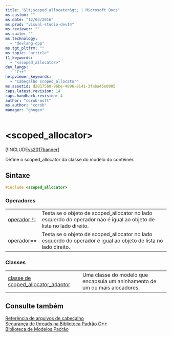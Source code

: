 ```yaml
---
title: "&lt;scoped_allocator&gt; | Microsoft Docs"
ms.custom: ""
ms.date: "12/03/2016"
ms.prod: "visual-studio-dev14"
ms.reviewer: ""
ms.suite: ""
ms.technology: 
  - "devlang-cpp"
ms.tgt_pltfrm: ""
ms.topic: "article"
f1_keywords: 
  - "<scoped_allocator>"
dev_langs: 
  - "C++"
helpviewer_keywords: 
  - "Cabeçalho scoped_allocator"
ms.assetid: d20175b8-96be-4896-8141-3faba45e0005
caps.latest.revision: 14
caps.handback.revision: 4
author: "corob-msft"
ms.author: "corob"
manager: "ghogen"
---
```

# &lt;scoped_allocator&gt;
[!INCLUDE[vs2017banner](../assembler/inline/includes/vs2017banner.md)]

Define o scoped\_allocator da classe do modelo do contêiner.  
  
## Sintaxe  
  
```cpp  
#include <scoped_allocator>  
```  
  
### Operadores  
  
|||  
|-|-|  
|[operador \!\=](../Topic/operator!=%20Operator%20\(%3Cscoped_allocator%3E\).md)|Testa se o objeto de scoped\_allocator no lado esquerdo do operador não é igual ao objeto de lista no lado direito.|  
|[operador\=\=](../Topic/operator==%20Operator%20\(%3Cscoped_allocator%3E\).md)|Testa se o objeto de scoped\_allocator no lado esquerdo do operador é igual ao objeto de lista no lado direito.|  
  
### Classes  
  
|||  
|-|-|  
|[classe de scoped\_allocator\_adaptor](../standard-library/scoped-allocator-adaptor-class.md)|Uma classe do modelo que encapsula um aninhamento de um ou mais alocadores.|  
  
## Consulte também  
 [Referência de arquivos de cabeçalho](../standard-library/cpp-standard-library-header-files.md)   
 [Segurança de threads na Biblioteca Padrão C\+\+](../standard-library/thread-safety-in-the-cpp-standard-library.md)   
 [Biblioteca de Modelos Padrão](../misc/standard-template-library.md)